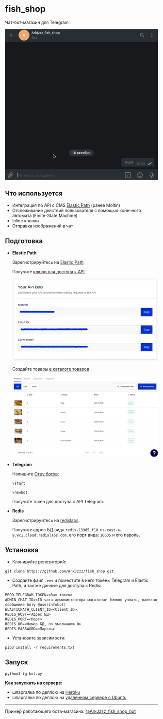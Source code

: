 # fish_shop

Чат-бот-магазин для Telegram.

![](tg-fish-shop.gif)


## Что используется 

- Интеграция по API с CMS [Elastic Path](https://www.elasticpath.com/) (ранее Moltin)
- Отслеживание действий пользователя с помощью конечного автомата (Finite-State Machine)
- Inline кнопки
- Отправка изображений в чат


## Подготовка

- **Elastic Path**
    
    Зарегистрируйтесь на [Elastic Path](https://www.elasticpath.com/).

    Получите [ключи для доступа к API](https://dashboard.elasticpath.com/app).

    ![](elasticpath_keys.png)


    Создайте товары [в каталоге товаров](https://dashboard.elasticpath.com/app/catalogue/products)

    ![](elasticpath_catalogue.png)


- **Telegram**

    Напишите [Отцу ботов](https://telegram.me/BotFather):

    ```
    \start
    ```

    ```
    \newbot
    ```

    Получите токен для доступа к API Telegram.

- **Redis**

    Зарегистрируйтесь на [redislabs](https://redislabs.com/).

    Получите адрес БД вида `redis-13965.f18.us-east-4-9.wc1.cloud.redislabs.com`, его порт вида: `16635` и его пароль.


## Установка

- Клонируйте репозиторий:
```
git clone https://github.com/ArkJzzz/fish_shop.git
```

- Создайте файл ```.env``` и поместите в него токены Telegram и Elastic Path, а так же данные для доступа к Redis:
```
PROD_TELEGRAM_TOKEN=<Ваш токен>
ADMIN_CHAT_ID=<ID чата администратора магазина> (можно узнать, написав сообщение боту @userinfobot)
ELASTICPATH_CLIENT_ID=<Client ID>
REDIS_HOST=<Адрес БД>
REDIS_PORT=<Порт>
REDIS_DB=<Номер БД, по умолчанию 0>
REDIS_PASSWORD=<Пароль>
```

- Установите зависимости:
```
pip3 install -r requirements.txt
```

## Запуск

```
python3 tg-bot.py
```

**Как запускать на сервере:**

- шпаргалка по деплою на [Heroku](https://github.com/ArkJzzz/heroku_deploy)
- шпаргалка по деплою на [удаленном сервере с Ubuntu](https://github.com/ArkJzzz/remote_server_deploy.git)

------
Пример работающего бота-магазина: [@ArkJzzz_fish_shop_bot](https://telegram.me/ArkJzzz_fish_shop_bot)